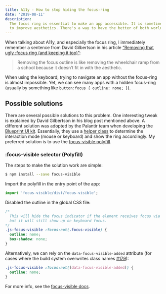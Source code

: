 ```yaml
---
title: A11y - How to stop hiding the focus-ring
date: '2019-08-11'
description:
  The focus ring is essential to make an app accessible. It is sometimes hidden
  to improve aesthetics. There's a way to have the better of both worlds.
---
```


When talking about A11y, and especially the focus ring, I immediately remember a
sentence from David Gilbertson in his article
[“Removing that ugly :focus ring (and keeping it too)”](https://hackernoon.com/removing-that-ugly-focus-ring-and-keeping-it-too-6c8727fefcd2):

> Removing the focus outline is like removing the wheelchair ramp from a school
> because it doesn’t fit in with the aesthetic.

When using the keyboard, trying to navigate an app without the focus-ring is
almost impossible. Yet, we can see many apps with a hidden focus-ring (usually
by something like `button:focus { outline: none; }`).

## Possible solutions

There are several possible solutions to this problem. One interesting tweak is
explained by David Gilbertson in his blog post mentioned above. A different
solution was adopted by the Palantir team when developing the
[Blueprint UI kit](https://blueprintjs.com/). Essentially, they use a
[helper class](https://github.com/palantir/blueprint/blob/develop/packages/core/src/common/interactionMode.ts)
to determine the interaction mode (mouse or keyboard) and show the ring
accordingly. My preferred solution is to use the
[focus-visible polyfill](https://github.com/WICG/focus-visible).

### :focus-visible selector (Polyfill)

The steps to make the solution work are simple:

```bash
$ npm install --save focus-visible
```

Import the polyfill in the entry point of the app:

```js
import 'focus-visible/dist/focus-visible';
```

Disabled the outline in the global CSS file:

```css
/*
  This will hide the focus indicator if the element receives focus via the mouse,
  but it will still show up on keyboard focus.
*/
.js-focus-visible :focus:not(.focus-visible) {
  outline: none;
  box-shadow: none;
}
```

Alternatively, we can rely on the `data-focus-visible-added` attribute (for
cases where the build system overwrites class names
[#179](https://github.com/WICG/focus-visible/issues/179)):

```css
.js-focus-visible :focus:not([data-focus-visible-added]) {
  outline: none;
}
```

For more info, see the
[focus-visible docs](https://github.com/WICG/focus-visible).
